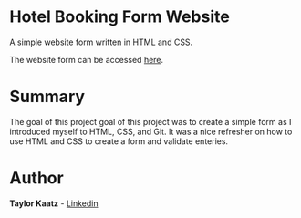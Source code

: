 # Hotel Booking Form Website

A simple website form written in HTML and CSS.

The website form can be accessed [here](https://tkaatz.github.io/Hotel_Booking_Form_Website/).

# Summary
The goal of this project goal of this project was to create a simple form as I introduced myself to HTML, CSS, and Git. It was a nice refresher on how to use HTML and CSS to create a form and validate enteries.

# Author
**Taylor Kaatz** - [Linkedin](https://www.linkedin.com/in/taylor-kaatz-9488b149/)